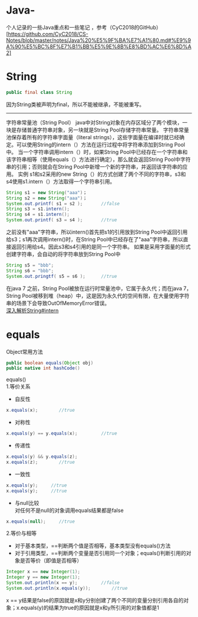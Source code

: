 # Java-
个人记录的一些Java重点和一些笔记 ，参考（CyC2018的GitHub）[https://github.com/CyC2018/CS-Notes/blob/master/notes/Java%20%E5%9F%BA%E7%A1%80.md#%E9%9A%90%E5%BC%8F%E7%B1%BB%E5%9E%8B%E8%BD%AC%E6%8D%A2]
# String

```java
public final class String
```
因为String类被声明为final，所以不能被继承，不能被重写。

---
字符串常量池（String Pool）
java中对String对象在内存区域分了两个模块，一块是存储普通字符串对象，另一块就是String Pool存储字符串常量。
字符串常量池保存着所有的字符串字面量（literal strings），这些字面量在编译时就已经确定。可以使用String的intern（）方法在运行过程中将字符串添加到String Pool中。
当一个字符串调用intern（）时，如果String Pool中已经存在一个字符串和该字符串相等（使用equals（）方法进行确定），那么就会返回String Pool中字符串的引用；否则就会在String Pool中新增一个新的字符串，并返回该字符串的应用。
实例
s1和s2采用的new String（）的方式创建了两个不同的字符串，s3和s4使用s1.intern（）方法取得一个字符串引用。

```java
String s1 = new String("aaa")；
String s2 = new String("aaa")；
System.out.printf( s1 = s2 );       //false
String s3 = s1.intern();
String s4 = s1.intern();
System.out.printf( s3 = s4 );       //true
```
之前没有"aaa"字符串，所以intern()首先把s1的引用放到String Pool中返回引用给s3；s1再次调用intern()时，在String Pool中已经存在了"aaa"字符串，所以直接返回引用给s4。因此s3和s4引用的是同一个字符串。
如果是采用字面量的形式创建字符串，会自动的将字符串放到String Pool中

```java
String s5 = "bbb";
String s6 = "bbb";
System.out.pringtf( s5 = s6 );      //true
```
在java 7 之前，String Pool被放在运行时常量池中，它属于永久代；而在java 7，String Pool被移到堆（heap）中，这是因为永久代的空间有限，在大量使用字符串的场景下会导致OutOfMemoryError错误。  
[深入解析String#intern](https://tech.meituan.com/2014/03/06/in-depth-understanding-string-intern.html)
# equals
Object常用方法  
```java
public boolean equals(Object obj)
public native int hashCode()
```
equals()  
1.等价关系  
- 自反性  
```java
x.equals(x);        //true
```
- 对称性  
```java
x.equals(y) == y.equals(x);         //true
```
- 传递性  
```java
x.equals(y) && y.equals(z);
x.equals(z);        //true
```
- 一致性  
```java
x.equals(y);     //true
x.equals(y);     //true
```
- 与null比较  
对任何不是null的对象调用equals结果都是false  
```java
x.equals(null);     //true
```
2.等价与相等  
- 对于基本类型，==判断两个值是否相等，基本类型没有equals()方法  
- 对于引用类型，==判断两个变量是否引用同一个对象；equals()判断引用的对象是否等价（即值是否相等）  
```java
Integer x == new Integer(1);
Integer y == new Integer(1);
System.out.println(x == y);         //false
System.out.println(x.equals(y));        //true
```
x == y结果是false的原因就是x和y分别创建了两个不同的变量分别引用各自的对象；x.equals(y)的结果为true的原因就是x和y所引用的对象值都是1
